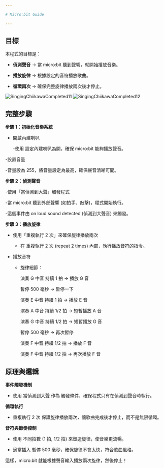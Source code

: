 ```yaml
---

# Micro:bit Guide

---
```


## 目標

本程式的目標是：

- **偵測聲音** → 當 micro:bit 聽到聲響，就開始播放音樂。

- **播放旋律** → 根據設定的音符播放歌曲。

- **循環兩次** → 確保完整旋律播放兩次後才停止。

![SingingChiikawaCompleted11](./images/image-20250416-084849.jpeg)
![SingingChiikawaCompleted12](./images/image-20250416-084747.jpeg)

## 完整步驟

**步驟 1：初始化音樂系統**

- 開啟內建喇叭

  -使用 設定內建喇叭為開，確保 micro:bit 能夠播放聲音。

-設置音量

  -音量設為 255，將音量設定為最高，確保聲音清晰可聞。

**步驟 2：偵測聲音**

-使用「當偵測到大聲」觸發程式

  -當 micro:bit 聽到外部聲響 (如拍手、敲擊)，程式開始執行。

  -這個事件由 on loud sound detected (偵測到大聲音) 來觸發。

**步驟 3：播放旋律**

- 使用「重複執行 2 次」來確保旋律播放兩次

  - 在 重複執行 2 次 (repeat 2 times) 內部，執行播放音符的指令。

- 播放音符

  - 旋律細節：

    演奏 G 中音 持續 1 拍 → 播放 G 音

    暫停 500 毫秒 → 暫停一下

    演奏 E 中音 持續 1 拍 → 播放 E 音

    演奏 A 中音 持續 1/2 拍 → 短暫播放 A 音

    演奏 G 中音 持續 1/2 拍 → 短暫播放 G 音

    暫停 500 毫秒 → 再次暫停

    演奏 F 中音 持續 1/2 拍 → 播放 F 音

    演奏 F 中音 持續 1/2 拍 → 再次播放 F 音

## 原理與邏輯

**事件觸發機制**

- 使用 當偵測到大聲 作為 觸發條件，確保程式只有在偵測到聲音時執行。

**循環執行**

- 重複執行 2 次 保證旋律播放兩次，讓歌曲完成後才停止，而不是無限循環。

**音符與節奏控制**

- 使用 不同拍數 (1 拍, 1/2 拍) 來塑造旋律，使音樂更流暢。

- 適當插入 暫停 500 毫秒，確保旋律不會太快，符合歌曲風格。

這樣，micro:bit 就能根據聲音輸入播放兩次旋律，然後停止！